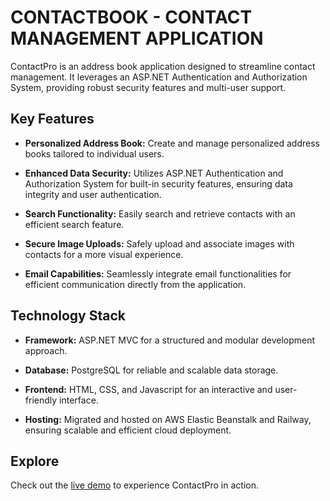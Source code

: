 # CONTACTBOOK - CONTACT MANAGEMENT APPLICATION

ContactPro is an address book application designed to streamline contact management. It leverages an ASP.NET Authentication and Authorization System, providing robust security features and multi-user support.

## Key Features

- **Personalized Address Book:** Create and manage personalized address books tailored to individual users.
  
- **Enhanced Data Security:** Utilizes ASP.NET Authentication and Authorization System for built-in security features, ensuring data integrity and user authentication.

- **Search Functionality:** Easily search and retrieve contacts with an efficient search feature.

- **Secure Image Uploads:** Safely upload and associate images with contacts for a more visual experience.

- **Email Capabilities:** Seamlessly integrate email functionalities for efficient communication directly from the application.

## Technology Stack

- **Framework:** ASP.NET MVC for a structured and modular development approach.

- **Database:** PostgreSQL for reliable and scalable data storage.

- **Frontend:** HTML, CSS, and Javascript for an interactive and user-friendly interface.

- **Hosting:** Migrated and hosted on AWS Elastic Beanstalk and Railway, ensuring scalable and efficient cloud deployment.

## Explore

Check out the [live demo](https://contactbookmvc-production.up.railway.app/) to experience ContactPro in action.

